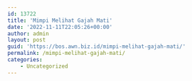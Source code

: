 ```yaml
---
id: 13722
title: 'Mimpi Melihat Gajah Mati'
date: '2022-11-11T22:05:26+00:00'
author: admin
layout: post
guid: 'https://bos.awn.biz.id/mimpi-melihat-gajah-mati/'
permalink: /mimpi-melihat-gajah-mati/
categories:
    - Uncategorized
---
```


